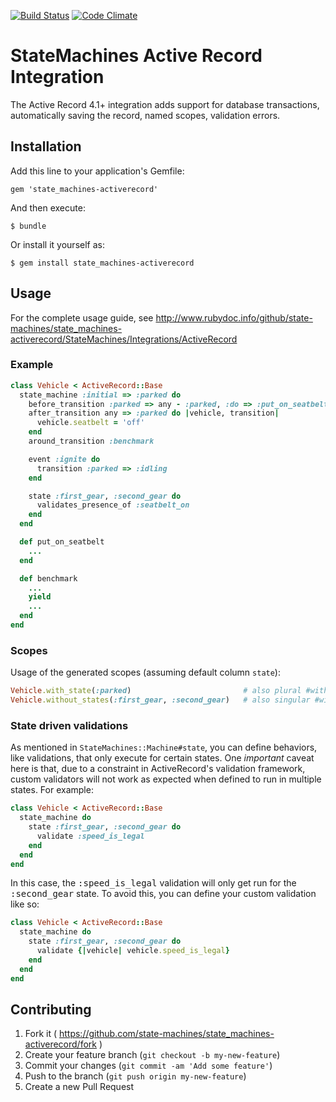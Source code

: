[![Build Status](https://travis-ci.org/state-machines/state_machines-activerecord.svg?branch=master)](https://travis-ci.org/state-machines/state_machines-activerecord)
[![Code Climate](https://codeclimate.com/github/state-machines/state_machines-activerecord.svg)](https://codeclimate.com/github/state-machines/state_machines-activerecord)

# StateMachines Active Record Integration

The Active Record 4.1+ integration adds support for database transactions, automatically
saving the record, named scopes, validation errors.

## Installation

Add this line to your application's Gemfile:

    gem 'state_machines-activerecord'

And then execute:

    $ bundle

Or install it yourself as:

    $ gem install state_machines-activerecord

## Usage

For the complete usage guide, see http://www.rubydoc.info/github/state-machines/state_machines-activerecord/StateMachines/Integrations/ActiveRecord

### Example

```ruby
class Vehicle < ActiveRecord::Base
  state_machine :initial => :parked do
    before_transition :parked => any - :parked, :do => :put_on_seatbelt
    after_transition any => :parked do |vehicle, transition|
      vehicle.seatbelt = 'off'
    end
    around_transition :benchmark

    event :ignite do
      transition :parked => :idling
    end

    state :first_gear, :second_gear do
      validates_presence_of :seatbelt_on
    end
  end

  def put_on_seatbelt
    ...
  end

  def benchmark
    ...
    yield
    ...
  end
end
```

### Scopes
Usage of the generated scopes (assuming default column `state`):

```ruby
Vehicle.with_state(:parked)                         # also plural #with_states
Vehicle.without_states(:first_gear, :second_gear)   # also singular #without_state
```

### State driven validations

As mentioned in `StateMachines::Machine#state`, you can define behaviors,
like validations, that only execute for certain states. One *important*
caveat here is that, due to a constraint in ActiveRecord's validation
framework, custom validators will not work as expected when defined to run
in multiple states. For example:

```ruby
class Vehicle < ActiveRecord::Base
  state_machine do
    state :first_gear, :second_gear do
      validate :speed_is_legal
    end
  end
end
```

In this case, the <tt>:speed_is_legal</tt> validation will only get run
for the <tt>:second_gear</tt> state.  To avoid this, you can define your
custom validation like so:

```ruby
class Vehicle < ActiveRecord::Base
  state_machine do
    state :first_gear, :second_gear do
      validate {|vehicle| vehicle.speed_is_legal}
    end
  end
end
```

## Contributing

1. Fork it ( https://github.com/state-machines/state_machines-activerecord/fork )
2. Create your feature branch (`git checkout -b my-new-feature`)
3. Commit your changes (`git commit -am 'Add some feature'`)
4. Push to the branch (`git push origin my-new-feature`)
5. Create a new Pull Request
